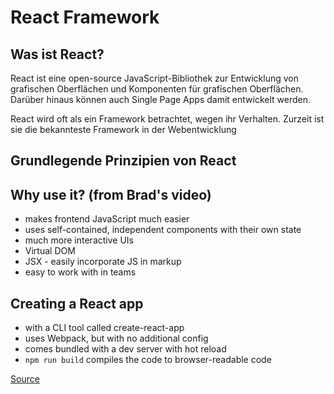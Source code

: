 # React Framework

## Was ist React?

React ist eine open-source JavaScript-Bibliothek zur Entwicklung von grafischen Oberflächen und Komponenten für grafischen Oberflächen. Darüber hinaus können auch Single Page Apps damit entwickelt werden.

React wird oft als ein Framework betrachtet, wegen ihr Verhalten. Zurzeit ist sie die bekannteste Framework in der Webentwicklung

## Grundlegende Prinzipien von React

## Why use it? (from Brad's video)

* makes frontend JavaScript much easier
* uses self-contained, independent components with their own state
* much more interactive UIs
* Virtual DOM
* JSX - easily incorporate JS in markup
* easy to work with in teams

## Creating a React app

* with a CLI tool called create-react-app
* uses Webpack, but with no additional config
* comes bundled with a dev server with hot reload
* `npm run build` compiles the code to browser-readable code

[Source](https://www.youtube.com/watch?v=sBws8MSXN7A&t=1817s&ab_channel=TraversyMedia)
